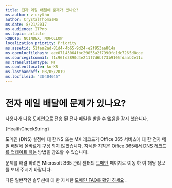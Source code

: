 ```yaml
---
title: 전자 메일 배달에 문제가 있나요?
ms.author: v-crytho
author: CrystalThomasMS
ms.date: 8/21/2017
ms.audience: ITPro
ms.topic: article
ROBOTS: NOINDEX, NOFOLLOW
localization_priority: Priority
ms.assetid: 51fea2ad-81d4-4b65-9d24-e2f953aa814a
ms.openlocfilehash: aee07143064fbc29055a2f7999fc1dc7265d8cce
ms.sourcegitcommit: f1c96fd3890d4e211f7d6bf73b9105fdaab2e11c
ms.translationtype: MT
ms.contentlocale: ko-KR
ms.lasthandoff: 03/05/2019
ms.locfileid: "30404645"
---
```

# <a name="having-email-delivery-issues"></a>전자 메일 배달에 문제가 있나요?

사용자가 다음 도메인으로 전송 된 전자 메일을 받을 수 없음을 감지 했습니다.
  
{HealthCheckString}
  
도메인 (DNS) 설정에 대 한 NS 또는 MX 레코드가 Office 365 서비스에 대 한 전자 메일 배달에 올바르게 구성 되지 않았습니다. 자세한 지침은 [Office 365에서 DNS 레코드를 업데이트 하는](https://support.office.com/article/Create-DNS-records-for-Office-365-when-you-manage-your-DNS-records-B0F3FDCA-8A80-4E8E-9EF3-61E8A2A9AB23.aspx) 방법을 참조할 수 있습니다. 
  
문제를 해결 하려면 Microsoft 365 관리 센터의 [도메인](https://admin.microsoft.com/adminportal/home#/Domains) 페이지로 이동 하 여 해당 정보를 보내 주시기 바랍니다. 
  
다른 일반적인 솔루션에 대 한 자세한 [도메인 FAQ를 확인 하세요](https://support.office.com/article/7b7b075d-79f9-4e37-8a9e-fb60c1d95166.aspx) . 
  

